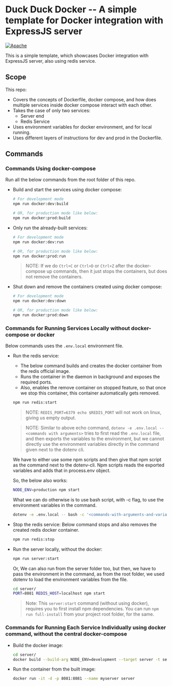 # Duck Duck Docker -- A simple template for Docker integration with ExpressJS server

[![Apache](https://img.shields.io/badge/license-Apache-blue.svg)](https://github.com/gouravkhator/duck-duck-docker/blob/main/LICENSE.md)

This is a simple template, which showcases Docker integration with ExpressJS server, also using redis service.

## Scope

This repo:

- Covers the concepts of Dockerfile, docker compose, and how does multiple services inside docker compose interact with each other.
- Takes the case of only two services:
  - Server end
  - Redis Service
- Uses environment variables for docker environment, and for local running.
- Uses different layers of instructions for dev and prod in the Dockerfile.

## Commands

### Commands Using docker-compose

Run all the below commands from the root folder of this repo.

- Build and start the services using docker compose:

  ```sh
  # For development mode
  npm run docker:dev:build

  # OR, for production mode like below:
  npm run docker:prod:build
  ```

- Only run the already-built services:

  ```sh
  # For development mode
  npm run docker:dev:run

  # OR, for production mode like below:
  npm run docker:prod:run
  ```

  > NOTE: If we do `Ctrl+C` or `Ctrl+D` or `Ctrl+Z` after the docker-compose up commands, then it just stops the containers, but does not remove the containers.

- Shut down and remove the containers created using docker compose:

  ```sh
  # For development mode
  npm run docker:dev:down

  # OR, for production mode like below:
  npm run docker:prod:down
  ```

### Commands for Running Services Locally without docker-compose or docker

Below commands uses the `.env.local` environment file.

- Run the redis service:

  - The below command builds and creates the docker container from the redis official image.
  - Runs the container in the daemon in background and exposes the required ports.
  - Also, enables the remove container on stopped feature, so that once we stop this container, this container automatically gets removed.

  ```sh
  npm run redis:start
  ```

  > NOTE: `REDIS_PORT=6379 echo $REDIS_PORT` will not work on linux, giving us empty output.

  > NOTE: Similar to above echo command, `dotenv -e .env.local -- <commands with arguments>` tries to first read the `.env.local` file, and then exports the variables to the environment, but we cannot directly use the environment variables directly in the command given next to the dotenv cli.

  We have to either use some npm scripts and then give that npm script as the command next to the dotenv-cli. Npm scripts reads the exported variables and adds that in process.env object.

  So, the below also works:

  ```sh
  NODE_ENV=production npm start
  ```

  What we can do otherwise is to use bash script, with -c flag, to use the environment variables in the command.

  ```sh
  dotenv -e .env.local -- bash -c '<commands-with-arguments-and-variables>'
  ```

- Stop the redis service: Below command stops and also removes the created redis docker container.

  ```sh
  npm run redis:stop
  ```

- Run the server locally, without the docker:

  ```sh
  npm run server:start
  ```

  Or, We can also run from the server folder too, but then, we have to pass the environment in the command, as from the root folder, we used dotenv to load the environment variables from the file.

  ```sh
  cd server/
  PORT=8081 REDIS_HOST=localhost npm start
  ```

  > Note: This `server:start` command (without using docker), requires you to first install npm dependencies. You can run `npm run full-install` from your project root folder, for the same.

### Commands for Running Each Service Individually using docker command, without the central docker-compose

- Build the docker image:

  ```sh
  cd server/
  docker build --build-arg NODE_ENV=development --target server -t server .
  ```

- Run the container from the built image:

  ```sh
  docker run -it -d -p 8081:8081 --name myserver server
  ```
